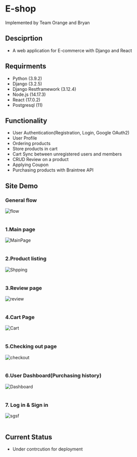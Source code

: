 # E-shop
Implemented by Team Orange and Bryan 

## Desciprtion 
* A web application for E-commerce with Django and React 

## Requirments 
* Python (3.9.2)
* Django (3.2.5)
* Django Restframework (3.12.4) 
* Node.js (14.17.3)
* React (17.0.2)
* Postgresql (11) 
 
## Functionality
* User Authentication(Registration, Login, Google OAuth2)
* User Profile 
* Ordering products 
* Store products in cart 
* Cart Sync between unregistered users and members   
* CRUD Review on a product 
* Applying Coupon 
* Purchasing products with Braintree API

## Site Demo 

### General flow 
![flow](https://user-images.githubusercontent.com/80245390/134449014-7a23625f-52ce-4ee8-a28a-270f5e51e906.gif)
<br><br>


### 1.Main page 
![MainPage](https://user-images.githubusercontent.com/80245390/134447998-2d5a3299-3189-4b52-969a-cb83ca0c48e6.JPG)
<br><br>

### 2.Product listing 
![Shpping](https://user-images.githubusercontent.com/80245390/134448202-f224fc33-0f0e-4ab2-89b6-b9f01af4d66b.JPG)
<br><br>

### 3.Review page 
![review](https://user-images.githubusercontent.com/80245390/134448444-364391bf-88ba-438c-bd81-7ffbfa49b8ad.JPG)
<br><br>

### 4.Cart Page 
![Cart](https://user-images.githubusercontent.com/80245390/134448646-09c3ddea-a688-4084-bdc2-9801c7356ad9.JPG)
<br><br>

### 5.Checking out page 
![checkout](https://user-images.githubusercontent.com/80245390/134448750-5769e172-5ecd-40ce-bf12-bd0836a8d100.JPG)
<br><br>

### 6.User Dashboard(Purchasing history)
![Dashboard](https://user-images.githubusercontent.com/80245390/134448892-55ac2def-cea4-4ebe-a92a-00b096811e78.JPG)
<br><br>

### 7. Log in & Sign in 
![sgsf](https://user-images.githubusercontent.com/80245390/134449222-681f9f81-8aff-4119-b508-b1cddf8181d3.JPG)
<br><br>

## Current Status
* Under contrcution for deployment 
